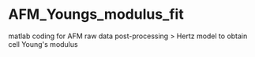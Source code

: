 # AFM_Youngs_modulus_fit
matlab coding for AFM raw data post-processing > Hertz model to obtain cell Young's modulus
